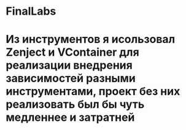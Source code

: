 # FinalLabs
# Из инструментов я исользовал Zenject и VContainer для реализации внедрения зависимостей разными инструментами, проект без них реализовать был бы чуть медленнее и затратней

